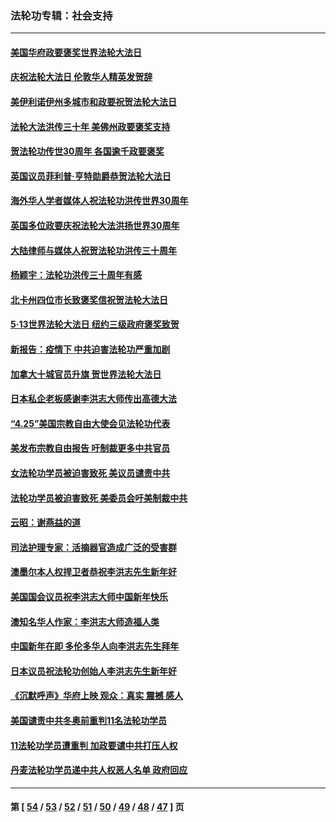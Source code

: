 ### 法轮功专辑：社会支持
---
#### [美国华府政要褒奖世界法轮大法日](../../pages/nf4386/n13743770.md?05270430) 
#### [庆祝法轮大法日 伦敦华人精英发贺辞](../../pages/nf4386/n13741593.md?05270430) 
#### [美伊利诺伊州多城市和政要祝贺法轮大法日](../../pages/nf4386/n13737149.md?05270430) 
#### [法轮大法洪传三十年 美佛州政要褒奖支持](../../pages/nf4386/n13737103.md?05270430) 
#### [贺法轮功传世30周年 各国逾千政要褒奖](../../pages/nf4386/n13735828.md?05270430) 
#### [英国议员菲利普‧亨特勋爵恭贺法轮大法日](../../pages/nf4386/n13736187.md?05270430) 
#### [海外华人学者媒体人祝法轮功洪传世界30周年](../../pages/nf4386/n13735835.md?05270430) 
#### [英国多位政要庆祝法轮大法洪扬世界30周年](../../pages/nf4386/n13734739.md?05270430) 
#### [大陆律师与媒体人祝贺法轮功洪传三十周年](../../pages/nf4386/n13735062.md?05270430) 
#### [杨颖宇：法轮功洪传三十周年有感](../../pages/nf4386/n13734884.md?05270430) 
#### [北卡州四位市长致褒奖信祝贺法轮大法日](../../pages/nf4386/n13733292.md?05270430) 
#### [5·13世界法轮大法日 纽约三级政府褒奖致贺](../../pages/nf4386/n13732651.md?05270430) 
#### [新报告：疫情下 中共迫害法轮功严重加剧](../../pages/nf4386/n13732612.md?05270430) 
#### [加拿大十城官员升旗 贺世界法轮大法日](../../pages/nf4386/n13729166.md?05270430) 
#### [日本私企老板感谢李洪志大师传出高德大法](../../pages/nf4386/n13726335.md?05270430) 
#### [“4.25”美国宗教自由大使会见法轮功代表](../../pages/nf4386/n13724124.md?05270430) 
#### [美发布宗教自由报告 吁制裁更多中共官员](../../pages/nf4386/n13720670.md?05270430) 
#### [女法轮功学员被迫害致死 美议员谴责中共](../../pages/nf4386/n13682069.md?05270430) 
#### [法轮功学员被迫害致死 美委员会吁美制裁中共](../../pages/nf4386/n13631310.md?05270430) 
#### [云昭：谢燕益的道](../../pages/nf4386/n13607391.md?05270430) 
#### [司法护理专家：活摘器官造成广泛的受害群](../../pages/nf4386/n13570425.md?05270430) 
#### [澳墨尔本人权捍卫者恭祝李洪志先生新年好](../../pages/nf4386/n13556164.md?05270430) 
#### [美国国会议员祝李洪志大师中国新年快乐](../../pages/nf4386/n13554208.md?05270430) 
#### [澳知名华人作家：李洪志大师造福人类](../../pages/nf4386/n13552049.md?05270430) 
#### [中国新年在即 多伦多华人向李洪志先生拜年](../../pages/nf4386/n13531756.md?05270430) 
#### [日本议员祝法轮功创始人李洪志先生新年好](../../pages/nf4386/n13543228.md?05270430) 
#### [《沉默呼声》华府上映 观众：真实 震撼 感人](../../pages/nf4386/n13524739.md?05270430) 
#### [美国谴责中共冬奥前重判11名法轮功学员](../../pages/nf4386/n13521806.md?05270430) 
#### [11法轮功学员遭重判 加政要谴中共打压人权](../../pages/nf4386/n13521294.md?05270430) 
#### [丹麦法轮功学员递中共人权恶人名单 政府回应](../../pages/nf4386/n13497482.md?05270430) 

---
#### 第 [ [54](./54.md?05270430) / [53](./53.md?05270430) / [52](./52.md?05270430) / [51](./51.md?05270430) / [50](./50.md?05270430) / [49](./49.md?05270430) / [48](./48.md?05270430) / [47](./47.md?05270430) ] 页
